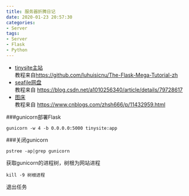 ```yaml
---
title: 服务器折腾日记
date: 2020-01-23 20:57:30
categories: 
- Server
tags:
- Server
- Flask
- Python
---
```


- [tinysite主站](http://120.55.88.72:5000/login)  
教程来自<https://github.com/luhuisicnu/The-Flask-Mega-Tutorial-zh>  
- [seafile网盘](http://120.55.88.72:8000)     
教程来自 <https://blog.csdn.net/a1010256340/article/details/79728617>  
- [图床](http://120.55.88.72:8001)  
教程来自 <https://www.cnblogs.com/zhsh666/p/11432959.html>  

###gunicorn部署Flask  
```shell
gunicorn -w 4 -b 0.0.0.0:5000 tinysite:app
```  

###关闭gunicorn
```shell
pstree -ap|grep gunicorn
```
获取gunicorn的进程树，树根为网站进程
```shell
kill -9 树根进程
```
退出任务
